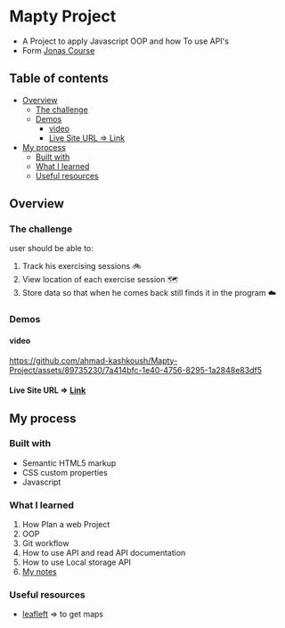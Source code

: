 # Mapty Project

- A Project to apply Javascript OOP and how To use API's
- Form [Jonas Course](https://www.udemy.com/share/101WeY3@wKUEXG7IV4hjPCmGYdth7nxlK7m31uk1DgfRb0ap9l2ZMzZO7D0o_dgX3GHwNXeBCw==/)

## Table of contents

- [Overview](#overview)
  - [The challenge](#the-challenge)
  - [Demos](#demos)
    - [video](#video)
    - [Live Site URL => Link](#live-site-url--link)
- [My process](#my-process)
  - [Built with](#built-with)
  - [What I learned](#what-i-learned)
  - [Useful resources](#useful-resources)

## Overview

### The challenge

user should be able to:

1. Track his exercising sessions 🚲
2. View location of each exercise session 🗺️
3. Store data so that when he comes back still finds it in the program ☁️

### Demos

#### video

https://github.com/ahmad-kashkoush/Mapty-Project/assets/89735230/7a414bfc-1e40-4756-8295-1a2848e83df5

#### Live Site URL => [Link](https://mapty-project-phi.vercel.app/)

## My process

### Built with

- Semantic HTML5 markup
- CSS custom properties
- Javascript

### What I learned

1. How Plan a web Project
2. OOP
3. Git workflow
4. How to use API and read API documentation
5. How to use Local storage API
6. [My notes ](https://github.com/ahmad-kashkoush/Js-Jonas/tree/main/15-Mapty)

### Useful resources

- [leafleft](https://leafletjs.com/reference.html) => to get maps
